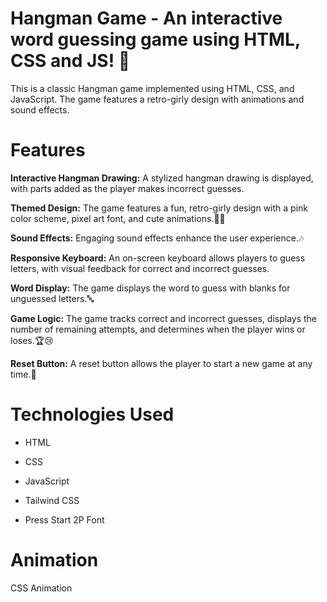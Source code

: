 # Hangman Game - An interactive word guessing game using HTML, CSS and JS! 👧
This is a classic Hangman game implemented using HTML, CSS, and JavaScript. The game features a retro-girly design with animations and sound effects.

# Features
**Interactive Hangman Drawing:** A stylized hangman drawing is displayed, with parts added as the player makes incorrect guesses.

**Themed Design:** The game features a fun, retro-girly design with a pink color scheme, pixel art font, and cute animations.🌸🎀

**Sound Effects:** Engaging sound effects enhance the user experience.🎶

**Responsive Keyboard:** An on-screen keyboard allows players to guess letters, with visual feedback for correct and incorrect guesses.

**Word Display:** The game displays the word to guess with blanks for unguessed letters.🔤

**Game Logic:** The game tracks correct and incorrect guesses, displays the number of remaining attempts, and determines when the player wins or loses.🏆😢

**Reset Button:** A reset button allows the player to start a new game at any time.🔄

# Technologies Used
- HTML

- CSS

- JavaScript

- Tailwind CSS

- Press Start 2P Font

# Animation
CSS Animation
